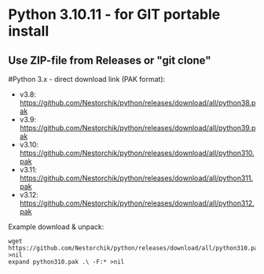 # Python 3.10.11 - for GIT portable install
Use ZIP-file from Releases or "git clone"
---
#Python 3.x - direct download link (PAK format):

- v3.8: https://github.com/Nestorchik/python/releases/download/all/python38.pak
- v3.9: https://github.com/Nestorchik/python/releases/download/all/python39.pak
- v3.10: https://github.com/Nestorchik/python/releases/download/all/python310.pak
- v3.11: https://github.com/Nestorchik/python/releases/download/all/python311.pak
- v3.12: https://github.com/Nestorchik/python/releases/download/all/python312.pak

Example download & unpack:

```
wget https://github.com/Nestorchik/python/releases/download/all/python310.pak >nil
expand python310.pak .\ -F:* >nil
```
